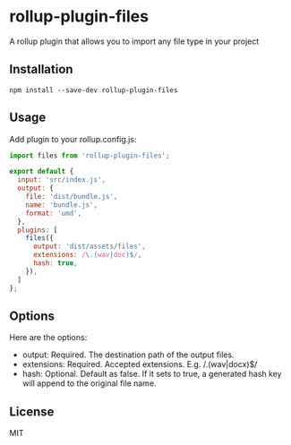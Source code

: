 # rollup-plugin-files

A rollup plugin that allows you to import any file type in your project


## Installation

    npm install --save-dev rollup-plugin-files

## Usage

Add plugin to your rollup.config.js:

```JavaScript
import files from 'rollup-plugin-files';

export default {
  input: 'src/index.js',
  output: {
    file: 'dist/bundle.js',
    name: 'bundle.js',
    format: 'umd',
  },
  plugins: [
    files({
      output: 'dist/assets/files',
      extensions: /\.(wav|doc)$/,
      hash: true,
    }),
  ]
};
```

## Options

Here are the options:

- output: Required. The destination path of the output files.
- extensions: Required. Accepted extensions. E.g. /\.(wav|docx)$/
- hash: Optional. Default as false. If it sets to true, a generated hash key will append to the original file name.

## License

MIT